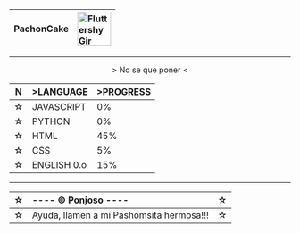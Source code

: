 <div align="right">

|PachonCake| <img src="https://github.com/PachonCake/PachonCake/raw/main/shygir1.png" alt="Fluttershy Gir" width="60" height="60"> |
|:--|:--|

</div>
<!--- Ayuda, llamen a dios!!! --->

---

<p align="center">
&gt; No se que poner &lt;
</p> 
<div align="center">
  
|N| &gt;LANGUAGE | &gt;PROGRESS |
|-|:---|:---|
|☆| JAVASCRIPT |0%|
|☆| PYTHON |0%|
|☆| HTML |45%|
|☆| CSS |5%|
|☆| ENGLISH 0.o |15%|

</div> 

---

<div align="right">
  
  |☆| ---- &copy; Ponjoso ----|☆|
  |-|:---|:---|
  |☆| Ayuda, llamen a mi Pashomsita hermosa!!! |☆|
  
</div>

